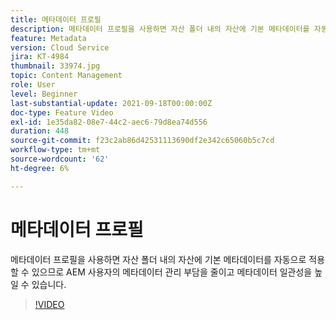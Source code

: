 ```yaml
---
title: 메타데이터 프로필
description: 메타데이터 프로필을 사용하면 자산 폴더 내의 자산에 기본 메타데이터를 자동으로 적용할 수 있으므로 AEM 사용자의 메타데이터 관리 부담을 줄이고 메타데이터 일관성을 높일 수 있습니다.
feature: Metadata
version: Cloud Service
jira: KT-4984
thumbnail: 33974.jpg
topic: Content Management
role: User
level: Beginner
last-substantial-update: 2021-09-18T00:00:00Z
doc-type: Feature Video
exl-id: 1e35da82-08e7-44c2-aec6-79d8ea74d556
duration: 448
source-git-commit: f23c2ab86d42531113690df2e342c65060b5c7cd
workflow-type: tm+mt
source-wordcount: '62'
ht-degree: 6%

---
```


# 메타데이터 프로필

메타데이터 프로필을 사용하면 자산 폴더 내의 자산에 기본 메타데이터를 자동으로 적용할 수 있으므로 AEM 사용자의 메타데이터 관리 부담을 줄이고 메타데이터 일관성을 높일 수 있습니다.

>[!VIDEO](https://video.tv.adobe.com/v/33974?quality=12&learn=on)
